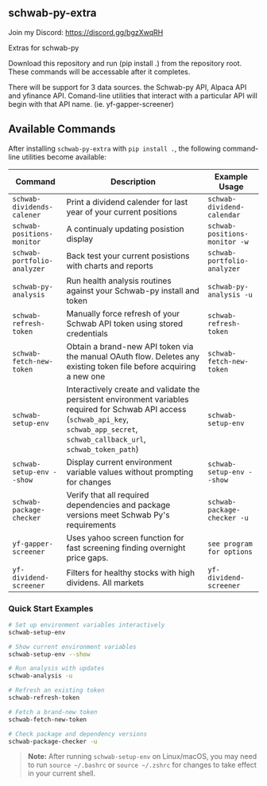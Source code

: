 schwab-py-extra
---------------

Join my Discord:  https://discord.gg/bgzXwqRH


Extras for schwab-py

Download this repository and run (pip install .) from the repository root.
These commands will be accessable after it completes.

There will be support for 3 data sources.  the Schwab-py API, Alpaca API and yfinance API.
Comand-line utilities that interact with a particular API will begin with that API name. (ie. yf-gapper-screener)

## Available Commands

After installing `schwab-py-extra` with `pip install .`, the following command-line utilities become available:

| Command | Description | Example Usage |
|---------|-------------|---------------|
| `schwab-dividends-calener` | Print a dividend calender for last year of your current positions | `schwab-dividend-calendar` |
| `schwab-positions-monitor` | A continualy updating posistion display | `schwab-positions-monitor -w` |
| `schwab-portfolio-analyzer` | Back test your current posistions with charts and reports | `schwab-portfolio-analyzer` | 
| `schwab-py-analysis` | Run health analysis routines against your Schwab-py install and token | `schwab-py-analysis -u` |
| `schwab-refresh-token` | Manually force refresh of your Schwab API token using stored credentials | `schwab-refresh-token` |
| `schwab-fetch-new-token` | Obtain a brand-new API token via the manual OAuth flow. Deletes any existing token file before acquiring a new one | `schwab-fetch-new-token` |
| `schwab-setup-env` | Interactively create and validate the persistent environment variables required for Schwab API access (`schwab_api_key`, `schwab_app_secret`, `schwab_callback_url`, `schwab_token_path`) | `schwab-setup-env` |
| `schwab-setup-env --show` | Display current environment variable values without prompting for changes | `schwab-setup-env --show` |
| `schwab-package-checker` | Verify that all required dependencies and package versions meet Schwab Py's requirements | `schwab-package-checker -u` |
| `yf-gapper-screener` | Uses yahoo screen function for fast screening finding overnight price gaps. | `see program for options` |
| `yf-dividend-screener` | Filters for healthy stocks with high dividens.  All markets | `yf-dividend-screener` |



### Quick Start Examples

```bash
# Set up environment variables interactively
schwab-setup-env

# Show current environment variables
schwab-setup-env --show

# Run analysis with updates
schwab-analysis -u

# Refresh an existing token
schwab-refresh-token

# Fetch a brand-new token
schwab-fetch-new-token

# Check package and dependency versions
schwab-package-checker -u
```

> **Note:** After running `schwab-setup-env` on Linux/macOS, you may need to run `source ~/.bashrc` or `source ~/.zshrc` for changes to take effect in your current shell.
